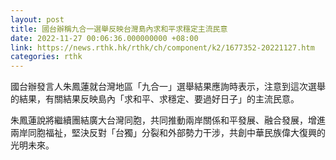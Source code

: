 ```yaml
---
layout: post
title: 國台辦稱九合一選舉反映台灣島內求和平求穩定主流民意
date: 2022-11-27 00:06:36.000000000 +08:00
link: https://news.rthk.hk/rthk/ch/component/k2/1677352-20221127.htm
categories: rthk
---
```


國台辦發言人朱鳳蓮就台灣地區「九合一」選舉結果應詢時表示，注意到這次選舉的結果，有關結果反映島內「求和平、求穩定、要過好日子」的主流民意。

朱鳳蓮說將繼續團結廣大台灣同胞，共同推動兩岸關係和平發展、融合發展，增進兩岸同胞福祉，堅決反對「台獨」分裂和外部勢力干涉，共創中華民族偉大復興的光明未來。

